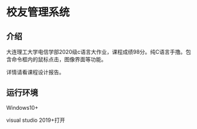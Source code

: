 # 校友管理系统

## 介绍

大连理工大学电信学部2020级c语言大作业，课程成绩98分。纯C语言手撸。包含命令框内的鼠标点击，图像界面等功能。

详情请看课程设计报告。

## 运行环境

Windows10+

visual studio 2019+打开
